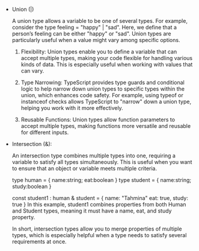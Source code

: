 *  Union (|)

   A union type allows a variable to be one of several types. For example, consider the type feeling = "happy" | "sad". Here, we define that a person’s feeling can be either "happy" or "sad". Union types are particularly useful when a value might vary among specific options.

   1. Flexibility: Union types enable you to define a variable that can accept multiple types, making your code flexible for handling various kinds of data. This is especially useful when working with values that can vary.

   2. Type Narrowing: TypeScript provides type guards and conditional logic to help narrow down union types to specific types within the union, which enhances code safety. For example, using typeof or instanceof checks allows TypeScript to "narrow" down a union type, helping you work with it more effectively.

   3. Reusable Functions: Union types allow function parameters to accept multiple types, making functions more versatile and reusable for different inputs.

* Intersection (&):

   An intersection type combines multiple types into one, requiring a variable to satisfy all types simultaneously. This is useful when you want to ensure that an object or variable meets multiple criteria.

    type human = {
    name:string;
    eat:boolean
    }
    type student = {
    name:string;
    study:boolean
    }

    const student1 : human & student = {
    name: "Tahmina"
    eat: true,
    study: true
     }
    In this example, student1 combines properties from both Human and Student types, meaning it must have a name, eat, and study property.

    In short, intersection types allow you to merge properties of multiple types, which is especially helpful when a type needs to satisfy several requirements at once.
